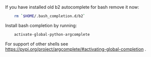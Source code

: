 If you have installed old b2 autocomplete for bash remove it now:
```sh
    rm `$HOME/.bash_completion.d/b2`
```

Install bash completion by running:
```sh
    activate-global-python-argcomplete
```

For support of other shells see https://pypi.org/project/argcomplete/#activating-global-completion .
